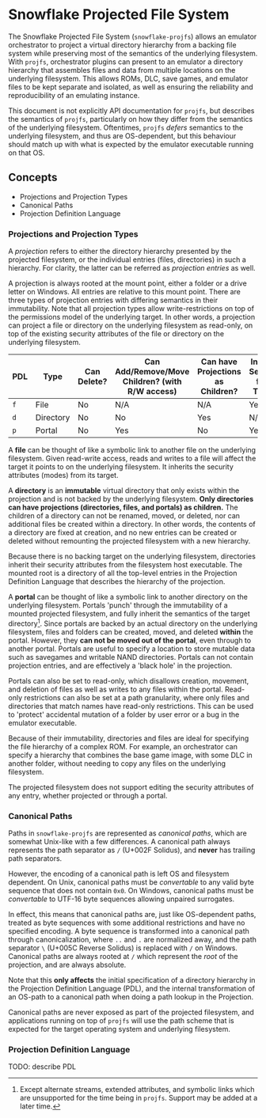 # Snowflake Projected File System

The Snowflake Projected File System (`snowflake-projfs`) allows an emulator orchestrator to project a virtual directory
hierarchy from a backing file system while preserving most of the semantics of the underlying filesystem. With `projfs`,
orchestrator plugins can present to an emulator a directory hierarchy that assembles files and data from multiple
locations on the underlying filesystem. This allows ROMs, DLC, save games, and emulator files to be kept separate and isolated, as
well as ensuring the reliability and reproducibility of an emulating instance.

This document is not explicitly API documentation for `projfs`, but describes the semantics of `projfs`, particularly
on how they differ from the semantics of the underlying filesystem. Oftentimes, `projfs` *defers* semantics to the
underlying filesystem, and thus are OS-dependent, but this behaviour should match up with what is expected by the emulator
executable running on that OS.

## Concepts

* Projections and Projection Types
* Canonical Paths
* Projection Definition Language

### Projections and Projection Types

A _projection_ refers to either the directory hierarchy presented by the projected filesystem, or the individual entries
(files, directories) in such a hierarchy. For clarity, the latter can be referred as _projection entries_ as well.

A projection is always rooted at the mount point, either a folder or a drive letter on Windows. All entries are relative
to this mount point. There are three types of projection entries with differing semantics in their immutability. Note that
all projection types allow write-restrictions on top of the permissions model of the underlying target. In other words,
a projection can project a file or directory on the underlying filesystem as read-only, on top of the existing security
attributes of the file or directory on the underlying filesystem.

| PDL | Type      | Can Delete? | Can Add/Remove/Move Children? (with R/W access) | Can have Projections as Children? | Inherits Security from Target |
|-----|-----------|-------------|-------------------------------------------------|-----------------------------------|-------------------------------|
| `f` | File      | No          | N/A                                             | N/A                               | Yes                           |
| `d` | Directory | No          | No                                              | Yes                               | N/A                           |
| `p` | Portal    | No          | Yes                                             | No                                | Yes                           |

A **file** can be thought of like a symbolic link to another file on the underlying filesystem. Given read-write access, 
reads and writes to a file will affect the target it points to on the underlying filesystem. It inherits the security 
attributes (modes) from its target. 

A **directory** is an **immutable** virtual directory that only exists within the projection and is not backed by the 
underlying filesystem. **Only directories can have projections (directories, files, and portals) as children.**
The children of a directory can not be renamed, moved, or deleted, nor can additional files be created within a directory. In other
words, the contents of a directory are fixed at creation, and no new entries can be created or deleted without remounting
the projected filesystem with a new hierarchy. 

Because there is no backing target on the underlying filesystem, directories inherit their security attributes from the 
filesystem host executable. The mounted root is a directory of all the top-level entries in the Projection Definition 
Language that describes the hierarchy of the projection.

A **portal** can be thought of like a symbolic link to another directory on the underlying filesystem. Portals 'punch' through
the immutability of a mounted projected filesystem, and fully inherit the semantics of the target directory[^1]. Since portals
are backed by an actual directory on the underlying filesystem, files and folders can be created, moved, and deleted **within** 
the portal. However, they **can not be moved out of the portal**, even through to another portal. Portals are useful to 
specify a location to store mutable data such as savegames and writable NAND directories. Portals can not contain projection entries,
and are effectively a 'black hole' in the projection. 

Portals can also be set to read-only, which disallows creation, movement, and deletion of files as well as writes to any files
within the portal. Read-only restrictions can also be set at a path granularity, where only files and directories that match
names have read-only restrictions. This can be used to 'protect' accidental mutation of a folder by user error or a bug
in the emulator executable.

Because of their immutability, directories and files are ideal for specifying the file hierarchy of a complex ROM. For example,
an orchestrator can specify a hierarchy that combines the base game image, with some DLC in another folder, without needing to
copy any files on the underlying filesystem.

The projected filesystem does not support editing the security attributes of any entry, whether projected or through a portal.

[^1]: Except alternate streams, extended attributes, and symbolic links which are unsupported for the time being in `projfs`. Support may be added at a later time.

### Canonical Paths

Paths in `snowflake-projfs` are represented as _canonical paths_, which are somewhat Unix-like with a few differences.
A canonical path always represents the path separator as `/` (U+002F Solidus), and **never** has trailing path
separators.

However, the encoding of a canonical path is left OS and filesystem dependent. On Unix, canonical paths must be *convertable* to
any valid byte sequence that does not contain `0x0`. On Windows, canonical paths must be *convertable* to UTF-16 byte
sequences
allowing unpaired surrogates.

In effect, this means that canonical paths are, just like OS-dependent paths, treated as byte sequences with some
additional
restrictions and have no specified encoding. A byte sequence is transformed into a canonical path through
canonicalization,
where `..` and `.` are normalized away, and the path separator  `\` (U+005C Reverse Solidus) is replaced with `/` on
Windows.
Canonical paths are always rooted at `/` which represent the *root* of the projection, and are always absolute.

Note that this **only affects** the initial specification of a directory hierarchy in the Projection Definition
Language (PDL),
and the internal transformation of an OS-path to a canonical path when doing a path lookup in the Projection.

Canonical paths are never exposed as part of the projected filesystem, and applications running on top of `projfs` will
use the path scheme that is expected for the target operating system and underlying filesystem.

### Projection Definition Language
TODO: describe PDL
